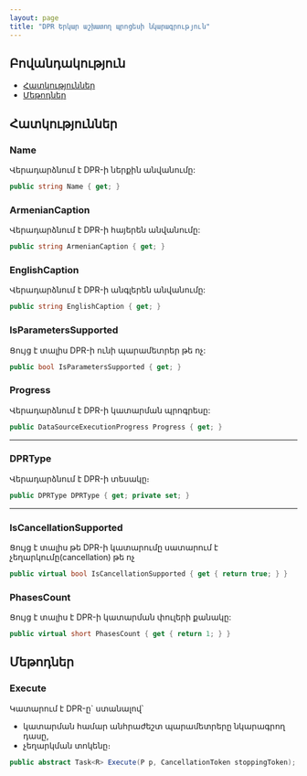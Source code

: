 ```yaml
---
layout: page
title: "DPR Երկար աշխատող պրոցեսի նկարագրություն" 
---
```


## Բովանդակություն

- [Հատկություններ](#հատկություններ)
- [Մեթոդներ](#մեթոդներ)
  
## Հատկություններ

### Name

Վերադարձնում է DPR-ի ներքին անվանումը:

```c#
public string Name { get; }
```

### ArmenianCaption

Վերադարձնում է DPR-ի հայերեն անվանումը:
```c#
public string ArmenianCaption { get; }
```

### EnglishCaption

Վերադարձնում է DPR-ի անգլերեն անվանումը:
```c#
public string EnglishCaption { get; }
```

### IsParametersSupported

Ցույց է տալիս DPR-ի ունի պարամետրեր թե ոչ:

```c#
public bool IsParametersSupported { get; }
```

### Progress

Վերադարձնում է DPR-ի կատարման պրոգրեսը:

```c#
public DataSourceExecutionProgress Progress { get; }
```
---

### DPRType

Վերադարձնում է DPR-ի տեսակը։

```c#
public DPRType DPRType { get; private set; }
```
---

### IsCancellationSupported

Ցույց է տալիս թե DPR-ի կատարումը սատարում է չեղարկումը(cancellation) թե ոչ

```c#
public virtual bool IsCancellationSupported { get { return true; } }
```

### PhasesCount

Ցույց է տալիս է DPR-ի կատարման փուլերի քանակը:

```c#
public virtual short PhasesCount { get { return 1; } }
```


## Մեթոդներ

### Execute

Կատարում է DPR-ը` ստանալով՝
- կատարման համար անհրաժեշտ պարամետրերը նկարագրող դասը,
- չեղարկման տոկենը։
  
```c#
public abstract Task<R> Execute(P p, CancellationToken stoppingToken);
```

